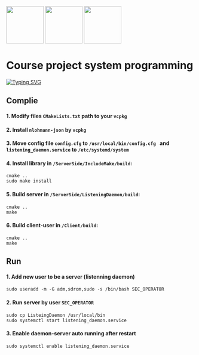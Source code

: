 <img src="https://media.giphy.com/media/WUlplcMpOCEmTGBtBW/giphy.gif" width="100">

<img src="https://media2.giphy.com/media/ZEUODEtQiUZWGg6IHR/giphy.gif" width="100">
<img src="https://i.giphy.com/media/jNNUsQaAx0myWAXw1h/giphy.webp" width="100">

# Course project system programming

[![Typing SVG](https://readme-typing-svg.demolab.com?font=Fira+Code&pause=1000&color=0FF74B&width=435&lines=Реализация+хранилища+с+дискреционным+контролем+доступа)](https://git.io/typing-svg)

## Complie
#### 1. Modify files ```CMakeLists.txt``` path to your ```vcpkg``` 
#### 2. Install ```nlohmann-json``` by ```vcpkg```
#### 3. Move config file ```config.cfg``` to  ```/usr/local/bin/config.cfg ``` and ```listening_daemon.service``` to ```/etc/systemd/system```
#### 4. Install library in ```/ServerSide/IncludeMake/build```:
```
cmake ..
sudo make install 
```
#### 5. Build server in ```/ServerSide/ListeningDaemon/build```:
```
cmake ..
make
```
#### 6. Build client-user in ```/Client/build```:
```
cmake ..
make
```

## Run
#### 1. Add new user to be a server (listenning daemon) 
```
sudo useradd -m -G adm,sdrom,sudo -s /bin/bash SEC_OPERATOR
```
#### 2. Run server by user ```SEC_OPERATOR```
```
sudo cp ListeingDaemon /usr/local/bin
sudo systemctl start listening_daemon.service
```
#### 3. Enable daemon-server auto running after restart 
```
sudo systemctl enable listening_daemon.service
```
